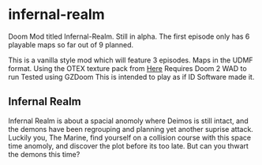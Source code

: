# infernal-realm
Doom Mod titled Infernal-Realm. Still in alpha. The first episode only has 6 playable maps so far out of 9 planned.

This is a vanilla style mod which will feature 3 episodes. Maps in the UDMF format.
Using the OTEX texture pack from [Here](https://www.doomworld.com/forum/topic/103426-otex-texture-set-%E2%80%93-update-2020-version-11-released/)
Requires Doom 2 WAD to run
Tested using GZDoom
This is intended to play as if ID Software made it.

## Infernal Realm
Infernal Realm is about a spacial anomoly where Deimos is still intact, and the demons have been regrouping and planning yet another suprise attack. Luckily you, The Marine, find yourself on a collision course with this space time anomoly, and discover the plot before its too late. But can you thwart the demons this time?
